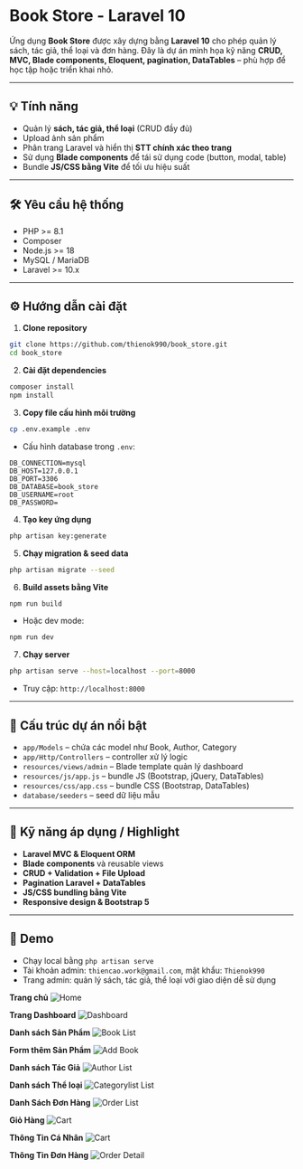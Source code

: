 # Book Store - Laravel 10

Ứng dụng **Book Store** được xây dựng bằng **Laravel 10** cho phép quản lý sách, tác giả, thể loại và đơn hàng. Đây là dự án minh họa kỹ năng **CRUD, MVC, Blade components, Eloquent, pagination, DataTables** – phù hợp để học tập hoặc triển khai nhỏ.

---

## 💡 Tính năng

-   Quản lý **sách, tác giả, thể loại** (CRUD đầy đủ)
-   Upload ảnh sản phẩm
-   Phân trang Laravel và hiển thị **STT chính xác theo trang**
-   Sử dụng **Blade components** để tái sử dụng code (button, modal, table)
-   Bundle **JS/CSS bằng Vite** để tối ưu hiệu suất

---

## 🛠️ Yêu cầu hệ thống

-   PHP >= 8.1
-   Composer
-   Node.js >= 18
-   MySQL / MariaDB
-   Laravel >= 10.x

---

## ⚙️ Hướng dẫn cài đặt

1. **Clone repository**

```bash
git clone https://github.com/thienok990/book_store.git
cd book_store
```

2. **Cài đặt dependencies**

```bash
composer install
npm install
```

3. **Copy file cấu hình môi trường**

```bash
cp .env.example .env
```

-   Cấu hình database trong `.env`:

```
DB_CONNECTION=mysql
DB_HOST=127.0.0.1
DB_PORT=3306
DB_DATABASE=book_store
DB_USERNAME=root
DB_PASSWORD=
```

4. **Tạo key ứng dụng**

```bash
php artisan key:generate
```

5. **Chạy migration & seed data**

```bash
php artisan migrate --seed
```

6. **Build assets bằng Vite**

```bash
npm run build
```

-   Hoặc dev mode:

```bash
npm run dev
```

7. **Chạy server**

```bash
php artisan serve --host=localhost --port=8000
```

-   Truy cập: `http://localhost:8000`

---

## 📂 Cấu trúc dự án nổi bật

-   `app/Models` – chứa các model như Book, Author, Category
-   `app/Http/Controllers` – controller xử lý logic
-   `resources/views/admin` – Blade template quản lý dashboard
-   `resources/js/app.js` – bundle JS (Bootstrap, jQuery, DataTables)
-   `resources/css/app.css` – bundle CSS (Bootstrap, DataTables)
-   `database/seeders` – seed dữ liệu mẫu

---

## 🌟 Kỹ năng áp dụng / Highlight

-   **Laravel MVC & Eloquent ORM**
-   **Blade components** và reusable views
-   **CRUD + Validation + File Upload**
-   **Pagination Laravel + DataTables**
-   **JS/CSS bundling bằng Vite**
-   **Responsive design & Bootstrap 5**

---

## 🚀 Demo

-   Chạy local bằng `php artisan serve`
-   Tài khoản admin: `thiencao.work@gmail.com`, mật khẩu: `Thienok990`
-   Trang admin: quản lý sách, tác giả, thể loại với giao diện dễ sử dụng


**Trang chủ**
![Home](public/screenshots/index.jpeg)

**Trang Dashboard**
![Dashboard](public/screenshots/dashboard.jpeg)

**Danh sách Sản Phẩm**
![Book List](public/screenshots/products_list.jpeg)

**Form thêm Sản Phẩm**
![Add Book](public/screenshots/form_create_product.jpeg)

**Danh sách Tác Giả**
![Author List](public/screenshots/author_list.jpeg)

**Danh sách Thể loại**
![Categorylist List](public/screenshots/category_list.jpeg)

**Danh Sách Đơn Hàng**
![Order List](public/screenshots/orders.jpeg)

**Giỏ Hàng**
![Cart](public/screenshots/cart.jpeg)

**Thông Tin Cá Nhân**
![Cart](public/screenshots/personal_info.jpeg)

**Thông Tin Đơn Hàng**
![Order Detail](public/screenshots/order_detail.jpeg)